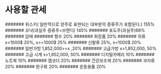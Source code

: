 # 사용할 관세
####### 위스키( 일반적으로 양주로 표현되는 대부분의 증류주가 포함된다.) 155%
####### 꼬냑(과실주 증류주=브랜디) 145%
####### 포도주(과실주)68%
####### 담배
####### 향수 20%
####### 화장품 20%
####### 의류  x<1000$ 20%, x>=1000$ 25%
####### 신발류  25%, x<1000$ 20%
####### 일반가방 1,852,000\>=x ,20% 
####### 고급가방 x>1,852,000\, 50%
####### 고급 시계 x>1,852,000\, 50%
####### 디지털카메라 10%
####### 노트북 10%
####### 캠코더 20%
####### 건강보조제 20%
####### 과자류 20%
####### 완구류 20%
####### 운동용품 20%

